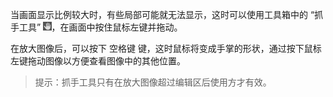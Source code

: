 当画面显示比例较大时，有些局部可能就无法显示，这时可以使用工具箱中的 “抓手工具” <img src="./images/19.png" style="zoom:50%;" />，在画面中按住鼠标左键并拖动。

在放大图像后，可以按下 <kbd>空格键</kbd> 键，这时鼠标将变成手掌的形状，通过按下鼠标 左键拖动图像以方便查看图像中的其他位置。

> 提示：抓手工具只有在放大图像超过编辑区后使用方才有效。

